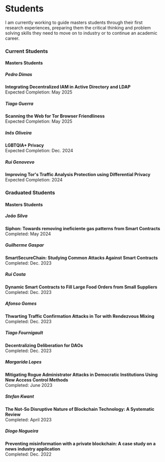 # Students

I am currently working to guide masters students through their first research
experiences, preparing them the critical thinking and problem solving skills
they need to move on to industry or to continue an academic career.

### Current Students

#### Masters Students

<!--##### Sebastian Oca
**Developing a Threat Modeling Protocol for Horizontal Organizations**\
Expected Completion: Dec. 2023 -->
##### Pedro Dimas
**Integrating Decentralized IAM in Active Directory and LDAP**\
Expected Completion: May  2025

##### Tiago Guerra
**Scanning the Web for Tor Browser Friendliness**\
Expected Completion: May  2025

##### Inês Oliveira
**LGBTQIA+ Privacy**\
Expected Completion: Dec. 2024

##### Rui Genovevo
**Improving Tor's Traffic Analysis Protection using Differential Privacy**\
Expected Completion: 2024

### Graduated Students

#### Masters Students

##### João Silva
**Siphon: Towards removing ineficiente gas patterns from Smart Contracts**\
Completed: May  2024

##### Guilherme Gaspar
**SmartSecureChain: Studying Common Attacks Against Smart Contracts**\
Completed: Dec. 2023

##### Rui Costa
**Dynamic Smart Contracts to Fill Large Food Orders from Small Suppliers**\
Completed: Dec. 2023

##### Afonso Gomes
**Thwarting Traffic Confirmation Attacks in Tor with Rendezvous Mixing**\
Completed: Dec. 2023

##### Tiago Fournigault
**Decentralizing Deliberation for DAOs**\
Completed: Dec. 2023

##### Margarida Lopes
**Mitigating Rogue Administrator Attacks in Democratic Institutions Using New
Access Control Methods**\
Completed: June 2023

##### Stefan Kwant
**The Not-So Disruptive Nature of Blockchain Technology: A Systematic Review**\
Completed: April 2023

##### Diogo Nogueira
**Preventing misinformation with a private blockchain: A case study on a news
industry application**\
Completed: Dec. 2022
